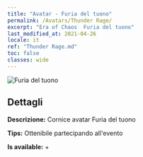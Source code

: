 ```yaml
---
title: "Avatar - Furia del tuono"
permalink: /Avatars/Thunder Rage/
excerpt: "Era of Chaos  Furia del tuono"
last_modified_at: 2021-04-26
locale: it
ref: "Thunder Rage.md"
toc: false
classes: wide
---
```

 ![Furia del tuono](/images/a/avatarFrame_57.png)

## Dettagli

 **Descrizione:** Cornice avatar Furia del tuono 

 **Tips:** Ottenibile partecipando all'evento 

 **Is available:**  + 

